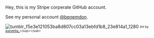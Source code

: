 Hey, this is my Stripe corperate GitHub account.

See my personal account [@benemdon](https://github.com/benemdon).

![tumblr_f5e3e121053ba8d807cc03a13ebfd1b8_23e814a1_1280](https://user-images.githubusercontent.com/108813133/177567338-bae7ea79-a5ff-4e52-90b4-07bd65d21b27.gif)
<sub><sup>Art by [waneella_](https://twitter.com/waneella_)</sup></sub>
